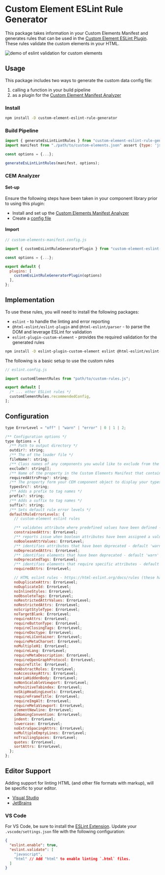 # Custom Element ESLint Rule Generator

This package takes information in your Custom Elements Manifest and generates rules that can be used in the [Custom Element ESLint Plugin](https://www.npmjs.com/package/eslint-plugin-custom-element). These rules validate the custom elements in your HTML.

![demo of eslint validation for custom elements](https://github.com/break-stuff/cem-tools/blob/main/demo/images/eslint/custom_element_eslint_demo.gif?raw=true)

## Usage

This package includes two ways to generate the custom data config file:

1. calling a function in your build pipeline
2. as a plugin for the [Custom Element Manifest Analyzer](https://custom-elements-manifest.open-wc.org/)

### Install

```bash
npm install -D custom-element-eslint-rule-generator
```

### Build Pipeline

```js
import { generateEsLintLintRules } from "custom-element-eslint-rule-generator";
import manifest from "./path/to/custom-elements.json" assert {type: 'json'};

const options = {...};

generateEsLintLintRules(manifest, options);
```

### CEM Analyzer

#### Set-up

Ensure the following steps have been taken in your component library prior to using this plugin:

- Install and set up the [Custom Elements Manifest Analyzer](https://custom-elements-manifest.open-wc.org/analyzer/getting-started/)
- Create a [config file](https://custom-elements-manifest.open-wc.org/analyzer/config/#config-file)

#### Import

```js
// custom-elements-manifest.config.js

import { customEsLintRuleGeneratorPlugin } from "custom-element-eslint-rule-generator";

const options = {...};

export default {
  plugins: [
    customEsLintRuleGeneratorPlugin(options)
  ],
};
```

## Implementation

To use these rules, you will need to install the following packages:

- `eslint` - to handle the linting and error reporting
- `@html-eslint/eslint-plugin` and `@html-eslint/parser` - to parse the DOM and leverage ESLint for validation
- `eslint-plugin-custom-element` - provides the required validation for the generated rules

```bash
npm install -D eslint-plugin-custom-element eslint @html-eslint/eslint-plugin @html-eslint/parser
```

The following is a basic setup to use the custom rules

```js
// eslint.config.js

import customElementRules from "path/to/custom-rules.js";

export default [
  /* ... other ESLint rules */
  customElementRules.recommendedConfig,
];
```

## Configuration

```js
type ErrorLevel = "off" | "warn" | "error" | 0 | 1 | 2;

/** Configuration options */
type Options = {
  /** Path to output directory */
  outdir?: string;
  /** The of the loader file */
  fileName?: string;
  /** Class names of any components you would like to exclude from the custom data */
  exclude?: string[];
  /** Name of the property in the Custom Elements Manifest that contains the list of required attributes */
  requiredAttrsProp?: string;
  /** The property form your CEM component object to display your types */
  typesSrc?: string;
  /** Adds a prefix to tag names */
  prefix?: string;
  /** Adds a suffix to tag names */
  suffix?: string;
  /** Sets default rule error levels */
  defaultRuleErrorLevels: {
    // custom-element eslint rules

    /** validates attribute where predefined values have been defined - default 'error' */
    constrainedAttrs: ErrorLevel;
    /** reports issue when boolean attributes have been assigned a value - default 'error' */
    noBooleanAttrValues: ErrorLevel;
    /** identifies attributes that have been deprecated - default 'warn' */
    noDeprecatedAttrs: ErrorLevel;
    /** identifies elements that have been deprecated - default 'warn' */
    noDeprecatedTags: ErrorLevel;
    /** identifies elements that require specific attributes - default 'error' */
    requiredAttrs: ErrorLevel;

    // HTML eslint rules - https://html-eslint.org/docs/rules (these have all been disabled by default)
    noDuplicateAttrs: ErrorLevel;
    noDuplicateId: ErrorLevel;
    noInlineStyles: ErrorLevel;
    noObsoleteTags: ErrorLevel;
    noRestrictedAttrValues: ErrorLevel;
    noRestrictedAttrs: ErrorLevel;
    noScriptStyleType: ErrorLevel;
    noTargetBlank: ErrorLevel;
    requireAttrs: ErrorLevel;
    requireButtonType: ErrorLevel;
    requireClosingTags: ErrorLevel;
    requireDoctype: ErrorLevel;
    requireLiContainer: ErrorLevel;
    requireMetaCharset: ErrorLevel;
    noMultipleH1: ErrorLevel;
    requireLang: ErrorLevel;
    requireMetaDescription: ErrorLevel;
    requireOpenGraphProtocol: ErrorLevel;
    requireTitle: ErrorLevel;
    noAbstractRoles: ErrorLevel;
    noAccesskeyAttrs: ErrorLevel;
    noAriaHiddenBody: ErrorLevel;
    noNonScalableViewport: ErrorLevel;
    noPositiveTabindex: ErrorLevel;
    noSkipHeadingLevels: ErrorLevel;
    requireFrameTitle: ErrorLevel;
    requireImgAlt: ErrorLevel;
    requireMetaViewport: ErrorLevel;
    elementNewline: ErrorLevel;
    idNamingConvention: ErrorLevel;
    indent: ErrorLevel;
    lowercase: ErrorLevel;
    noExtraSpacingAttrs: ErrorLevel;
    noMultipleEmptyLines: ErrorLevel;
    noTrailingSpaces: ErrorLevel;
    quotes: ErrorLevel;
    sortAttrs: ErrorLevel;
  };
};
```

## Editor Support

Adding support for linting HTML (and other file formats with markup), will be specific to your editor.

- [Visual Studio](https://learn.microsoft.com/en-us/visualstudio/javascript/linting-javascript)
- [JetBrains](https://www.jetbrains.com/help/idea/eslint.html)

### VS Code

For VS Code, be sure to install the [ESLint Extension](https://marketplace.visualstudio.com/items?itemName=dbaeumer.vscode-eslint). Update your `.vscode/settings.json` file with the following configuration:

```json
{
  "eslint.enable": true,
  "eslint.validate": [
    "javascript",
    "html" // Add "html" to enable linting `.html` files.
  ]
}
```
